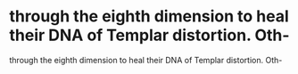 # through the eighth dimension to heal their DNA of Templar distortion. Oth-

through the eighth dimension to heal their DNA of Templar distortion. Oth-